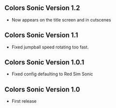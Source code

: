 ## Colors Sonic Version 1.2
- Now appears on the title screen and in cutscenes
## Colors Sonic Version 1.1
- Fixed jumpball speed rotating too fast.
## Colors Sonic Version 1.0.1
- Fixed config defaulting to Red Sim Sonic
## Colors Sonic Version 1.0
- First release

